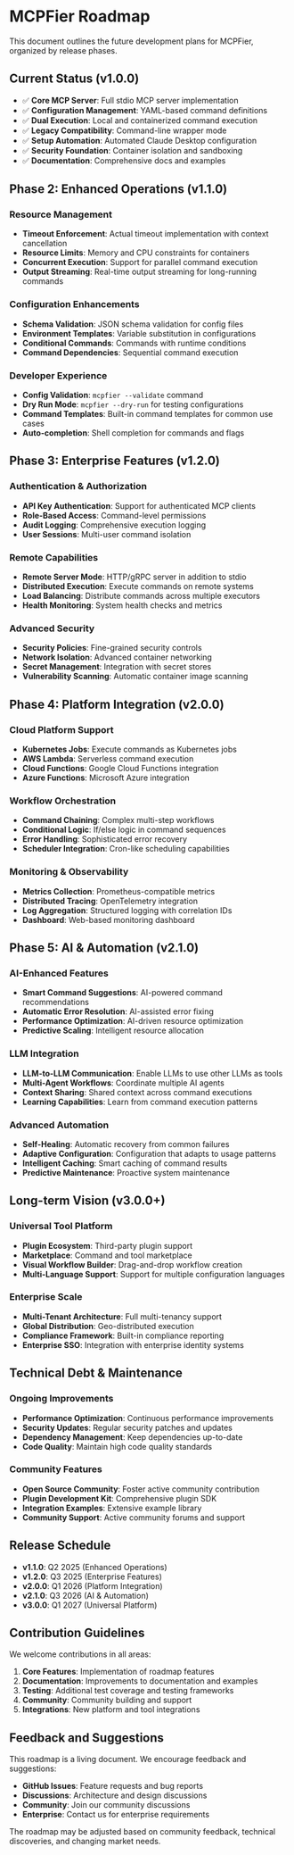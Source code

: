 # MCPFier Roadmap

This document outlines the future development plans for MCPFier, organized by release phases.

## Current Status (v1.0.0)

- ✅ **Core MCP Server**: Full stdio MCP server implementation
- ✅ **Configuration Management**: YAML-based command definitions
- ✅ **Dual Execution**: Local and containerized command execution
- ✅ **Legacy Compatibility**: Command-line wrapper mode
- ✅ **Setup Automation**: Automated Claude Desktop configuration
- ✅ **Security Foundation**: Container isolation and sandboxing
- ✅ **Documentation**: Comprehensive docs and examples

## Phase 2: Enhanced Operations (v1.1.0)

### Resource Management
- **Timeout Enforcement**: Actual timeout implementation with context cancellation
- **Resource Limits**: Memory and CPU constraints for containers
- **Concurrent Execution**: Support for parallel command execution
- **Output Streaming**: Real-time output streaming for long-running commands

### Configuration Enhancements
- **Schema Validation**: JSON schema validation for config files
- **Environment Templates**: Variable substitution in configurations
- **Conditional Commands**: Commands with runtime conditions
- **Command Dependencies**: Sequential command execution

### Developer Experience
- **Config Validation**: `mcpfier --validate` command
- **Dry Run Mode**: `mcpfier --dry-run` for testing configurations
- **Command Templates**: Built-in command templates for common use cases
- **Auto-completion**: Shell completion for commands and flags

## Phase 3: Enterprise Features (v1.2.0)

### Authentication & Authorization
- **API Key Authentication**: Support for authenticated MCP clients
- **Role-Based Access**: Command-level permissions
- **Audit Logging**: Comprehensive execution logging
- **User Sessions**: Multi-user command isolation

### Remote Capabilities
- **Remote Server Mode**: HTTP/gRPC server in addition to stdio
- **Distributed Execution**: Execute commands on remote systems
- **Load Balancing**: Distribute commands across multiple executors
- **Health Monitoring**: System health checks and metrics

### Advanced Security
- **Security Policies**: Fine-grained security controls
- **Network Isolation**: Advanced container networking
- **Secret Management**: Integration with secret stores
- **Vulnerability Scanning**: Automatic container image scanning

## Phase 4: Platform Integration (v2.0.0)

### Cloud Platform Support
- **Kubernetes Jobs**: Execute commands as Kubernetes jobs
- **AWS Lambda**: Serverless command execution
- **Cloud Functions**: Google Cloud Functions integration
- **Azure Functions**: Microsoft Azure integration

### Workflow Orchestration
- **Command Chaining**: Complex multi-step workflows
- **Conditional Logic**: If/else logic in command sequences
- **Error Handling**: Sophisticated error recovery
- **Scheduler Integration**: Cron-like scheduling capabilities

### Monitoring & Observability
- **Metrics Collection**: Prometheus-compatible metrics
- **Distributed Tracing**: OpenTelemetry integration
- **Log Aggregation**: Structured logging with correlation IDs
- **Dashboard**: Web-based monitoring dashboard

## Phase 5: AI & Automation (v2.1.0)

### AI-Enhanced Features
- **Smart Command Suggestions**: AI-powered command recommendations
- **Automatic Error Resolution**: AI-assisted error fixing
- **Performance Optimization**: AI-driven resource optimization
- **Predictive Scaling**: Intelligent resource allocation

### LLM Integration
- **LLM-to-LLM Communication**: Enable LLMs to use other LLMs as tools
- **Multi-Agent Workflows**: Coordinate multiple AI agents
- **Context Sharing**: Shared context across command executions
- **Learning Capabilities**: Learn from command execution patterns

### Advanced Automation
- **Self-Healing**: Automatic recovery from common failures
- **Adaptive Configuration**: Configuration that adapts to usage patterns
- **Intelligent Caching**: Smart caching of command results
- **Predictive Maintenance**: Proactive system maintenance

## Long-term Vision (v3.0.0+)

### Universal Tool Platform
- **Plugin Ecosystem**: Third-party plugin support
- **Marketplace**: Command and tool marketplace
- **Visual Workflow Builder**: Drag-and-drop workflow creation
- **Multi-Language Support**: Support for multiple configuration languages

### Enterprise Scale
- **Multi-Tenant Architecture**: Full multi-tenancy support
- **Global Distribution**: Geo-distributed execution
- **Compliance Framework**: Built-in compliance reporting
- **Enterprise SSO**: Integration with enterprise identity systems

## Technical Debt & Maintenance

### Ongoing Improvements
- **Performance Optimization**: Continuous performance improvements
- **Security Updates**: Regular security patches and updates
- **Dependency Management**: Keep dependencies up-to-date
- **Code Quality**: Maintain high code quality standards

### Community Features
- **Open Source Community**: Foster active community contribution
- **Plugin Development Kit**: Comprehensive plugin SDK
- **Integration Examples**: Extensive example library
- **Community Support**: Active community forums and support

## Release Schedule

- **v1.1.0**: Q2 2025 (Enhanced Operations)
- **v1.2.0**: Q3 2025 (Enterprise Features)
- **v2.0.0**: Q1 2026 (Platform Integration)
- **v2.1.0**: Q3 2026 (AI & Automation)
- **v3.0.0**: Q1 2027 (Universal Platform)

## Contribution Guidelines

We welcome contributions in all areas:

1. **Core Features**: Implementation of roadmap features
2. **Documentation**: Improvements to documentation and examples
3. **Testing**: Additional test coverage and testing frameworks
4. **Community**: Community building and support
5. **Integrations**: New platform and tool integrations

## Feedback and Suggestions

This roadmap is a living document. We encourage feedback and suggestions:

- **GitHub Issues**: Feature requests and bug reports
- **Discussions**: Architecture and design discussions
- **Community**: Join our community discussions
- **Enterprise**: Contact us for enterprise requirements

The roadmap may be adjusted based on community feedback, technical discoveries, and changing market needs.
